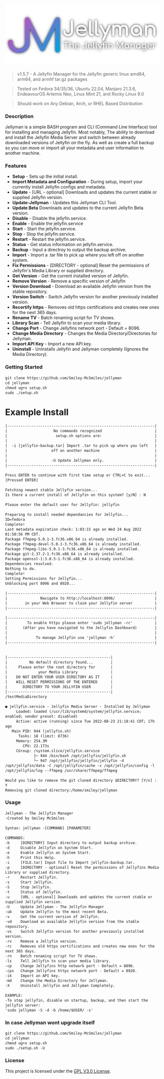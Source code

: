 ![jellyman](.github/banner-shadow.png?raw=true "Jellyman Logo")
======

> v1.5.7 - A Jellyfin Manager for the Jellyfin generic linux amd64, arm64, and armhf tar.gz packages

> Tested on Fedora 34/35/36, Ubuntu 22.04, Manjaro 21.3.6, EndeavourOS Artemis Neo, Linux Mint 21, and Rocky Linux 9.0

> Should work on Any Debian, Arch, or RHEL Based Distribution

### Description

Jellyman is a simple BASH program and CLI (Command Line Interface) tool for installing and managing Jellyfin. Most notably, The ability to download and install the Jellyfin Media Server and switch between already downloaded versions of Jellyfin on the fly. As well as create a full backup so you can move or import all your metadata and user information to another machine.

### Features

* **Setup** - Sets up the initial install.
* **Import Metadata and Configuration** - During setup, import your currently install Jellyfin configs and metadata.
* **Update** - [URL - optional] Downloads and updates the current stable or supplied Jellyfin version.
* **Update-Jellyman** - Updates this Jellyman CLI Tool.
* **Update Beta** Downloads and updates to the current Jellyfin Beta version.
* **Disable** - Disable the jellyfin.service.
* **Enable** - Enable the jellyfin.service
* **Start** - Start the jellyfin.service.
* **Stop** - Stop the jellyfin.service.
* **Restart** - Restart the jellyfin.service.
* **Status** - Get status information on jellyfin.service.
* **Backup** - Input a directroy to output the backup archive.
* **Import** - Import a .tar file to pick up where you left off on another system.
* **Fix Permissions** - [DIRECTORY - optional] Reset the permissions of Jellyfin's Media Library or supplied directory.
* **Get Version** - Get the current installed version of Jellyfin.
* **Remove Version** - Remove a specific version of Jellyfin
* **Version Download** - Download an available Jellyfin version from the stable repository.
* **Version Switch** - Switch Jellyfin version for another previously installed version.
* **Recertify https** - Removes old https certifications and creates new ones for the next 365 days. 
* **Rename TV** - Batch renaming script for TV shows.
* **Library Scan** - Tell Jellyfin to scan your media library.
* **Change Port** - Change Jellyfins network port - Default = 8096.
* **Change Media Directory** - Changes the Media Directory/Directories for Jellyman.
* **Import API Key** - Import a new API key.
* **Uninstall** - Uninstalls Jellyfin and Jellyman completely (Ignores the Media Directory).

### Getting Started

```shell
git clone https://github.com/Smiley-McSmiles/jellyman
cd jellyman
chmod ug+x setup.sh
sudo ./setup.sh
```

# Example Install
```
|-------------------------------------------------------------------|
|                     No commands recognized                        |
|                      setup.sh options are:                        |
|                                                                   |
|  -i [jellyfin-backup.tar] Import .tar to pick up where you left   |
|                    off on another machine                         |
|                                                                   |
|                    -U Update Jellyman only.                       |
|-------------------------------------------------------------------|

Press ENTER to continue with first time setup or CTRL+C to exit...
[Pressed ENTER]

Fetching newest stable Jellyfin version...
Is there a current install of Jellyfin on this system? [y/N] : N

Please enter the default user for Jellyfin: jellyfin

Preparing to install needed dependancies for Jellyfin...
ID=fedora
Complete!
Last metadata expiration check: 1:03:15 ago on Wed 24 Aug 2022 01:50:56 PM CDT.
Package ffmpeg-5.0.1-3.fc36.x86_64 is already installed.
Package ffmpeg-devel-5.0.1-3.fc36.x86_64 is already installed.
Package ffmpeg-libs-5.0.1-3.fc36.x86_64 is already installed.
Package git-2.37.2-1.fc36.x86_64 is already installed.
Package openssl-1:3.0.5-1.fc36.x86_64 is already installed.
Dependencies resolved.
Nothing to do.
Complete!
Setting Permissions for Jellyfin...
Unblocking port 8096 and 8920...

|-------------------------------------------------------------------|
|               Navigate to http://localhost:8096/                  |
|        in your Web Browser to claim your Jellyfin server          |
|-------------------------------------------------------------------|

|-------------------------------------------------------------------|
|         To enable https please enter 'sudo jellyman -rc'          |
|       (After you have navigated to the Jellyfin Dashboard)        |
|                                                                   |
|             To manage Jellyfin use 'jellyman -h'                  |
|-------------------------------------------------------------------|


|-----------------------------------------------|
|          No default directory found...        |
|     Please enter the root directory for       |
|              your Media Library               |
|    DO NOT ENTER YOUR USER DIRECTORY AS IT     |
|    WILL RESET PERMISSIONS OF THE ENTERED      |
|       DIRECTORY TO YOUR JELLYFIN USER         |
|-----------------------------------------------|
/testMediaDirectory

● jellyfin.service - Jellyfin Media Server - Installed by Jellyman
     Loaded: loaded (/usr/lib/systemd/system/jellyfin.service; enabled; vendor preset: disabled)
     Active: active (running) since Tue 2022-08-23 21:18:41 CDT; 17h ago
   Main PID: 944 (jellyfin.sh)
      Tasks: 18 (limit: 8736)
     Memory: 254.3M
        CPU: 22.173s
     CGroup: /system.slice/jellyfin.service
             ├─ 944 /bin/bash /opt/jellyfin/jellyfin.sh
             └─ 947 /opt/jellyfin/jellyfin/jellyfin -d /opt/jellyfin/data -C /opt/jellyfin/cache -c /opt/jellyfin/config -l /opt/jellyfin/log --ffmpeg /usr/share/ffmpeg/ffmpeg

Would you like to remove the git cloned directory $DIRECTORY? [Y/n] : Y
Removing git cloned directory:/home/smiley/jellyman
```

### Usage

```
Jellyman - The Jellyfin Manager
-Created by Smiley McSmiles

Syntax: jellyman -[COMMAND] [PARAMETER]

COMMANDS:
-b     [DIRECTORY] Input directory to output backup archive.
-d     Disable Jellyfin on System Start.
-e     Enable Jellyfin on System Start.
-h     Print this Help.
-i     [FILE.tar] Input file to Import jellyfin-backup.tar.
-p     [DIRECTORY - optional] Reset the permissions of Jellyfins Media Library or supplied directory.
-r     Restart Jellyfin.
-s     Start Jellyfin.
-S     Stop Jellyfin.
-t     Status of Jellyfin.
-u     [URL - optional] Downloads and updates the current stable or supplied Jellyfin version.
-U     Update Jellyman - The Jellyfin Manager
-ub    Update Jellyfin to the most recent Beta.
-v     Get the current version of Jellyfin.
-vd    Download an available Jellyfin version from the stable repository.
-vs    Switch Jellyfin version for another previously installed version.
-rv    Remove a Jellyfin version.
-rc    Removes old https certifications and creates new ones for the next 365 days.
-rn    Batch renaming script for TV shows.
-ls    Tell Jellyfin to scan your media library.
-cp    Change Jellyfins http network port - Default = 8096.
-cps   Change Jellyfins https network port - Default = 8920.
-ik    Import an API key.
-md    Change the Media Directory for Jellyman.
-X     Uninstall Jellyfin and Jellyman Completely.

EXAMPLE:
-To stop jellyfin, disable on startup, backup, and then start the jellyfin server:
'sudo jellyman -S -d -b /home/$USER/ -s'
```

### In case Jellyman wont upgrade itself

```shell
git clone https://github.com/Smiley-McSmiles/jellyman
cd jellyman
chmod ug+x setup.sh
sudo ./setup.sh -U
```

### License

   This project is licensed under the [GPL V3.0 License](https://github.com/Smiley-McSmiles/jellyman/blob/main/LICENSE).

